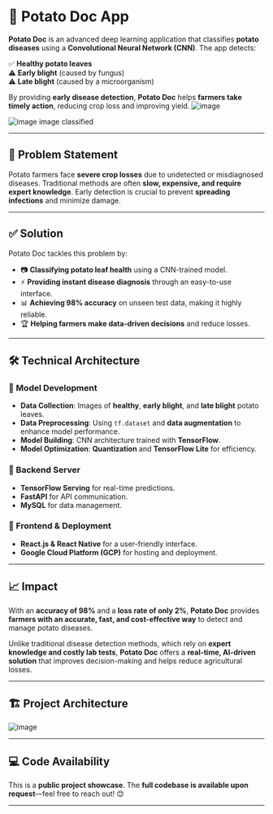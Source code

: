 # 🥔 Potato Doc App  

**Potato Doc** is an advanced deep learning application that classifies **potato diseases** using a **Convolutional Neural Network (CNN)**. The app detects:  

✅ **Healthy potato leaves**  
⚠️ **Early blight** (caused by fungus)  
⚠️ **Late blight** (caused by a microorganism)  

By providing **early disease detection**, **Potato Doc** helps **farmers take timely action**, reducing crop loss and improving yield. 
![image](https://github.com/user-attachments/assets/666610d4-50d9-42b8-b0ef-cc0cc134f88b)

![image](https://github.com/user-attachments/assets/d83f0021-89c9-49eb-8f6b-c3419257ab79)
image classified



---

## 🚀 Problem Statement  

Potato farmers face **severe crop losses** due to undetected or misdiagnosed diseases. Traditional methods are often **slow, expensive, and require expert knowledge**. Early detection is crucial to prevent **spreading infections** and minimize damage.  

---

## ✅ Solution  

Potato Doc tackles this problem by:  

- 📷 **Classifying potato leaf health** using a CNN-trained model.  
- ⚡ **Providing instant disease diagnosis** through an easy-to-use interface.  
- 📊 **Achieving 98% accuracy** on unseen test data, making it highly reliable.  
- 🏆 **Helping farmers make data-driven decisions** and reduce losses.  

---

## 🛠 Technical Architecture  

### 🔹 Model Development  
- **Data Collection**: Images of **healthy**, **early blight**, and **late blight** potato leaves.  
- **Data Preprocessing**: Using `tf.dataset` and **data augmentation** to enhance model performance.  
- **Model Building**: CNN architecture trained with **TensorFlow**.  
- **Model Optimization**: **Quantization** and **TensorFlow Lite** for efficiency.  

### 🔹 Backend Server  
- **TensorFlow Serving** for real-time predictions.  
- **FastAPI** for API communication.  
- **MySQL** for data management.  

### 🔹 Frontend & Deployment  
- **React.js & React Native** for a user-friendly interface.  
- **Google Cloud Platform (GCP)** for hosting and deployment.  

---

## 📈 Impact  

With an **accuracy of 98%** and a **loss rate of only 2%**, **Potato Doc** provides **farmers with an accurate, fast, and cost-effective way** to detect and manage potato diseases.  

Unlike traditional disease detection methods, which rely on **expert knowledge and costly lab tests**, **Potato Doc** offers a **real-time, AI-driven solution** that improves decision-making and helps reduce agricultural losses.  

---

## 🏗 Project Architecture  

![image](https://github.com/user-attachments/assets/a57bf9be-b2ff-4191-9824-b2f018725af1)
  

---

## 💻 Code Availability  

This is a **public project showcase**. The **full codebase is available upon request**—feel free to reach out! 😊  

---

